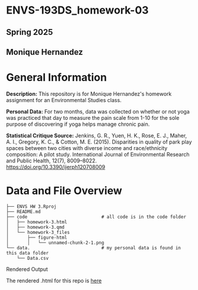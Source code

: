 # ENVS-193DS_homework-03

## **Spring 2025**

## **Monique Hernandez**

# General Information

**Description:** This repository is for Monique Hernandez's homework assignment for an Environmental Studies class.

**Personal Data:** For two months, data was collected on whether or not yoga was practiced that day to measure the pain scale from 1-10 for the sole purpose of discovering if yoga helps manage chronic pain.

**Statistical Critique Source:** Jenkins, G. R., Yuen, H. K., Rose, E. J., Maher, A. I., Gregory, K. C., & Cotton, M. E. (2015). Disparities in quality of park play spaces between two cities with diverse income and race/ethnicity composition: A pilot study. International Journal of Environmental Research and Public Health, 12(7), 8009–8022. https://doi.org/10.3390/ijerph120708009

# Data and File Overview

```         
├── ENVS HW 3.Rproj
├── README.md
├── code                            # all code is in the code folder
│   ├── homework-3.html
│   ├── homework-3.qmd
│   └── homework-3_files
│       ├── figure-html
│       │   └── unnamed-chunk-2-1.png
└── data.                           # my personal data is found in this data folder
    └── Data.csv
```

Rendered Output

The rendered .html for this repo is  [here](https://moniqueallyson.github.io/ENVS-193DS_homework-03/)
